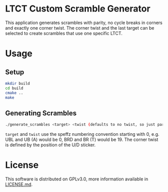 # LTCT Custom Scramble Generator

This application generates scrambles with parity, no cycle breaks in corners and exactly one corner twist. The corner twist and the last target can be selected to create scrambles that use one specific LTCT.

# Usage

## Setup

```bash
mkdir build
cd build
cmake ..
make
```

## Generating Scrambles

```bash
./generate_scrambles <target> <twist (defaults to no twist, so just parity)> <number_of_scrambles (defaults to 10)>
```

`target` and `twist` use the speffz numbering convention starting with 0, e.g. UBL and UB (A) would be 0, BRD and BR (T) would be 19. The corner twist is defined by the position of the U/D sticker.



# License

This software is distributed on GPLv3.0, more information available in [LICENSE.md](LICENSE.md).
